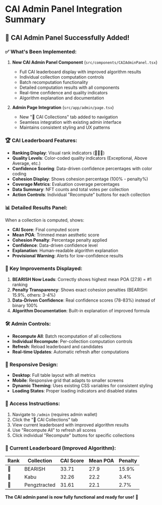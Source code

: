 # CAI Admin Panel Integration Summary

## 🎨 **CAI Admin Panel Successfully Added!**

### ✅ **What's Been Implemented:**

1. **New CAI Admin Panel Component** (`src/components/CAIAdminPanel.tsx`)
   - Full CAI leaderboard display with improved algorithm results
   - Individual collection computation controls
   - Batch recomputation functionality
   - Detailed computation results with all components
   - Real-time confidence and quality indicators
   - Algorithm explanation and documentation

2. **Admin Page Integration** (`src/app/admin/page.tsx`)
   - New "🎨 CAI Collections" tab added to navigation
   - Seamless integration with existing admin interface
   - Maintains consistent styling and UX patterns

### 🏆 **CAI Leaderboard Features:**

- **Ranking Display**: Visual rank indicators (🥇🥈🥉)
- **Quality Levels**: Color-coded quality indicators (Exceptional, Above Average, etc.)
- **Confidence Scoring**: Data-driven confidence percentages with color coding
- **Cohesion Display**: Shows cohesion percentage (100% - penalty%)
- **Coverage Metrics**: Evaluation coverage percentages
- **Data Summary**: NFT counts and total votes per collection
- **Action Controls**: Individual "Recompute" buttons for each collection

### 📊 **Detailed Results Panel:**

When a collection is computed, shows:
- **CAI Score**: Final computed score
- **Mean POA**: Trimmed mean aesthetic score
- **Cohesion Penalty**: Percentage penalty applied
- **Confidence**: Data-driven confidence level
- **Explanation**: Human-readable algorithm explanation
- **Provisional Warning**: Alerts for low-confidence results

### 🎯 **Key Improvements Displayed:**

1. **BEARISH Now Leads**: Correctly shows highest mean POA (27.9) = #1 ranking
2. **Penalty Transparency**: Shows exact cohesion penalties (BEARISH: 15.9%, others: 3-4%)
3. **Data-Driven Confidence**: Real confidence scores (78-83%) instead of binary 100%
4. **Algorithm Documentation**: Built-in explanation of improved formula

### 🛠 **Admin Controls:**

- **Recompute All**: Batch recomputation of all collections
- **Individual Recompute**: Per-collection computation controls
- **Refresh**: Reload leaderboard and candidates
- **Real-time Updates**: Automatic refresh after computations

### 📱 **Responsive Design:**

- **Desktop**: Full table layout with all metrics
- **Mobile**: Responsive grid that adapts to smaller screens
- **Dynamic Theming**: Uses existing CSS variables for consistent styling
- **Loading States**: Proper loading indicators and disabled states

### 🔗 **Access Instructions:**

1. Navigate to `/admin` (requires admin wallet)
2. Click the "🎨 CAI Collections" tab
3. View current leaderboard with improved algorithm results
4. Use "Recompute All" to refresh all scores
5. Click individual "Recompute" buttons for specific collections

### 🎉 **Current Leaderboard (Improved Algorithm):**

| Rank | Collection | CAI Score | Mean POA | Penalty |
|------|------------|-----------|----------|---------|
| 🥇 | BEARISH | 33.71 | 27.9 | 15.9% |
| 🥈 | Kabu | 32.26 | 22.2 | 3.4% |
| 🥉 | Pengztracted | 31.61 | 22.1 | 2.7% |

**The CAI admin panel is now fully functional and ready for use!** 🚀

